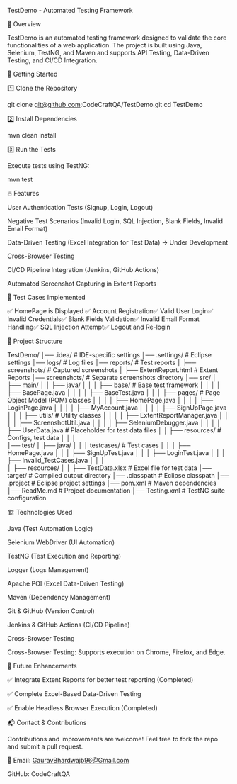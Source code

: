 TestDemo - Automated Testing Framework

📌 Overview

TestDemo is an automated testing framework designed to validate the core functionalities of a web application. The project is built using Java, Selenium, TestNG, and Maven and supports API Testing, Data-Driven Testing, and CI/CD Integration.

🚀 Getting Started

1️⃣ Clone the Repository

git clone git@github.com:CodeCraftQA/TestDemo.git
cd TestDemo

2️⃣ Install Dependencies

mvn clean install

3️⃣ Run the Tests

Execute tests using TestNG:

mvn test

🔥 Features

User Authentication Tests (Signup, Login, Logout)

Negative Test Scenarios (Invalid Login, SQL Injection, Blank Fields, Invalid Email Format)

Data-Driven Testing (Excel Integration for Test Data) → Under Development

Cross-Browser Testing 

CI/CD Pipeline Integration (Jenkins, GitHub Actions)

Automated Screenshot Capturing in Extent Reports

📝 Test Cases Implemented

✅ HomePage is Displayed ✅ Account Registration✅ Valid User Login✅ Invalid Credentials✅ Blank Fields Validation✅ Invalid Email Format Handling✅ SQL Injection Attempt✅ Logout and Re-login

📂 Project Structure

TestDemo/
│── .idea/                       # IDE-specific settings
│── .settings/                   # Eclipse settings
│── logs/                        # Log files
│── reports/                     # Test reports
│   ├── screenshots/             # Captured screenshots
│   ├── ExtentReport.html        # Extent Reports
│── screenshots/                 # Separate screenshots directory
│── src/
│   ├── main/
│   │   ├── java/
│   │   │   ├── base/            # Base test framework
│   │   │   │   ├── BasePage.java
│   │   │   │   ├── BaseTest.java
│   │   │   ├── pages/           # Page Object Model (POM) classes
│   │   │   │   ├── HomePage.java
│   │   │   │   ├── LoginPage.java
│   │   │   │   ├── MyAccount.java
│   │   │   │   ├── SignUpPage.java
│   │   │   ├── utils/           # Utility classes
│   │   │   │   ├── ExtentReportManager.java
│   │   │   │   ├── ScreenshotUtil.java
│   │   │   │   ├── SeleniumDebugger.java
│   │   │   │   ├── UserData.java # Placeholder for test data files
│   │   ├── resources/           # Configs, test data
│   │   │   
│── test/
│   ├── java/
│   │   │   testcases/           # Test cases
│   │   │   ├── HomePage.java
│   │   │   ├── SignUpTest.java
│   │   │   ├── LoginTest.java
│   │   │   ├── Invalid_TestCases.java
│   │   │  
│   ├── resources/
│   │   ├── TestData.xlsx        # Excel file for test data
│── target/                      # Compiled output directory
│── .classpath                   # Eclipse classpath
│── .project                     # Eclipse project settings
│── pom.xml                      # Maven dependencies
│── ReadMe.md                    # Project documentation
│── Testing.xml                   # TestNG suite configuration

🏗️ Technologies Used

Java (Test Automation Logic)

Selenium WebDriver (UI Automation)

TestNG (Test Execution and Reporting)

Logger (Logs Management)

Apache POI (Excel Data-Driven Testing)

Maven (Dependency Management)

Git & GitHub (Version Control)

Jenkins & GitHub Actions (CI/CD Pipeline)

Cross-Browser Testing

Cross-Browser Testing: Supports execution on Chrome, Firefox, and Edge.

📌 Future Enhancements

✅ Integrate Extent Reports for better test reporting (Completed)

✅ Complete Excel-Based Data-Driven Testing

✅ Enable Headless Browser Execution (Completed)

📬 Contact & Contributions

Contributions and improvements are welcome! Feel free to fork the repo and submit a pull request.

📧 Email: GauravBhardwajb96@Gmail.com 

GitHub: CodeCraftQA


